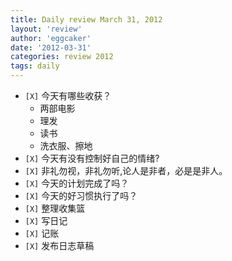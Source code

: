 ```yaml
---
title: Daily review March 31, 2012 
layout: 'review'
author: 'eggcaker'
date: '2012-03-31'
categories: review 2012
tags: daily
---
```



  * `[X]` 今天有哪些收获？ 
    * 两部电影 
    * 理发 
    * 读书 
    * 洗衣服、擦地 
  * `[X]` 今天有没有控制好自己的情绪? 
  * `[X]` 非礼勿视，非礼勿听,论人是非者，必是是非人。 
  * `[X]` 今天的计划完成了吗？ 
  * `[X]` 今天的好习惯执行了吗？ 
  * `[X]` 整理收集篮 
  * `[X]` 写日记 
  * `[X]` 记账 
  * `[X]` 发布日志草稿 

